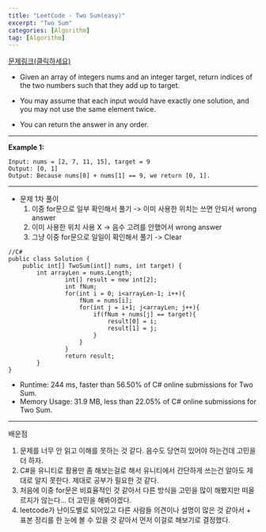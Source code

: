 ```yaml
---
title: "LeetCode - Two Sum(easy)"
excerpt: "Two Sum"
categories: [Algorithm]
tag: [Algorithm]
---
```

[문제링크(클릭하세요)](https://leetcode.com/problems/two-sum/)
+ Given an array of integers nums and an integer target, return indices of the two numbers such that they add up to target.

+ You may assume that each input would have exactly one solution, and you may not use the same element twice.

+ You can return the answer in any order.

---
**Example 1:**
```
Input: nums = [2, 7, 11, 15], target = 9
Output: [0, 1]
Output: Because nums[0] + nums[1] == 9, we return [0, 1].
```
---
+ 문제 1차 풀이
  1. 이중 for문으로 일부 확인해서 풀기 -> 이미 사용한 위치는 쓰면 안되서 wrong answer
  2. 이미 사용한 위치 사용 X -> 음수 고려를 안했어서 wrong answer
  3. 그냥 이중 for문으로 일일이 확인해서 풀기 -> Clear
```
//C#
public class Solution {
    public int[] TwoSum(int[] nums, int target) {
        int arrayLen = nums.Length;
				int[] result = new int[2];
				int fNum;
				for(int i = 0; i<arrayLen-1; i++){
					fNum = nums[i];
					for(int j = i+1; j<arrayLen; j++){
						if(fNum + nums[j] == target){
							result[0] = i;
							result[1] = j;
						}
					}
				}
				return result;
		}
}
```
+ Runtime: 244 ms, faster than 56.50% of C# online submissions for Two Sum.
+ Memory Usage: 31.9 MB, less than 22.05% of C# online submissions for Two Sum.

---
배운점
  1. 문제를 너무 안 읽고 이해를 못하는 것 같다. 음수도 당연히 있어야 하는건데 고민을 더 하자.
  2. C#을 유니티로 활용만 좀 해보는걸로 해서 유니티에서 간단하게 쓰는건 알아도 제대로 알지 못한다. 제대로 공부가 필요한 것 같다.
  3. 처음에 이중 for문은 비효율적인 것 같아서 다른 방식을 고민을 많이 해봤지만 떠올르지가 않는다... 더 고민을 해봐야겠다. 
  4. leetcode가 난이도별로 되어있고 다른 사람들 의견이나 설명이 많은 것 같아서 + 표본 정리를 한 눈에 볼 수 있을 것 같아서 먼저 이걸로 해보기로 결정했다.


